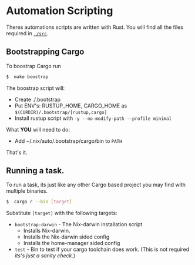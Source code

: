 # Automation Scripting
Theres automations scripts are written with Rust.
You will find all the files required in [`./src`](./src/).

## Bootstrapping Cargo
To boostrap Cargo run

```sh
$  make boostrap
```

The boostrap script will:
- Create ./.bootstrap
- Put ENV's: RUSTUP_HOME, CARGO_HOME as `$(CURDIR)/.bootstrap/[rustup,cargo]`
- Install rustup script with `-y --no-modify-path --profile minimal`

What **YOU** will need to do:
- Add ~/.nix/auto/.bootstrap/cargo/bin to `PATH`

That's it.

## Running a task.
To run a task, its just like any other Cargo based project you may find with multiple binaries.
```sh
$  cargo r --bin [target]
```

Substitute `[target]` with the following targets:
- `bootstrap-darwin` - The Nix-darwin installation script
  * Installs Nix-darwin.
  * Installs the Nix-darwin sided config
  * Installs the home-manager sided config
- `test` - Bin to test if your cargo toolchain does work. (This is not required *its's just a sanity check.*)